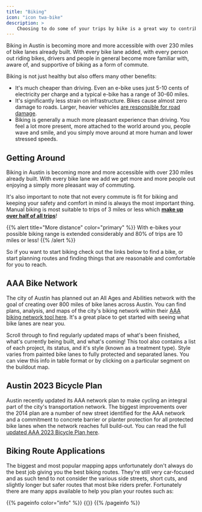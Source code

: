 ```yaml
---
title: "Biking"
icon: "icon twa-bike"
description: >
    Choosing to do some of your trips by bike is a great way to contribute to urbanism in Austin. Learn more about getting around today and what's coming.
---
```


Biking in Austin is becoming more and more accessible with over 230 miles of bike lanes already built. With every bike lane added, with every person out riding bikes, drivers and people in general become more familiar with, aware of, and supportive of biking as a form of commute.

Biking is not just healthy but also offers many other benefits:

- It's much cheaper than driving. Even an e-bike uses just 5-10 cents of electricity per charge and a typical e-bike has a range of 30-60 miles.
- It's significantly less strain on infrastructure. Bikes cause almost zero damage to roads. Larger, heavier vehicles [are responsible for road damage](https://en.m.wikipedia.org/wiki/Fourth_power_law).
- Biking is generally a much more pleasant experience than driving. You feel a lot more present, more attached to the world around you, people wave and smile, and you simply move around at more human and lower stressed speeds.

## Getting Around

Biking in Austin is becoming more and more accessible with over 230 miles already built. With every bike lane we add we get more and more people out enjoying a simply more pleasant way of commuting.

It's also important to note that not every commute is fit for biking and keeping your safety and comfort in mind is always the most important thing. Manual biking is most suitable to trips of 3 miles or less which **[make up over half of all trips](https://www.energy.gov/eere/vehicles/articles/fotw-1230-march-21-2022-more-half-all-daily-trips-were-less-three-miles-2021)**!

{{% alert title="More distance" color="primary" %}}
With e-bikes your possible biking range is extended considerably and 80% of trips are 10 miles or less!
{{% /alert %}}

So if you want to start biking check out the links below to find a bike, or start planning routes and finding things that are reasonable and comfortable for you to reach.

## AAA Bike Network

The city of Austin has planned out an All Ages and Abilities network with the goal of creating over 800 miles of bike lanes across Austin. You can find plans, analysis, and maps of the city's biking network within their [AAA biking network tool here](https://austin.maps.arcgis.com/apps/MapJournal/index.html?appid=dba125033d42453491b36ea5fb935eea). It's a great place to get started with seeing what bike lanes are near you.

Scroll through to find regularly updated maps of what's been finished, what's currently being built, and what's coming! This tool also contains a list of each project, its status, and it's style (known as a treatment type). Style varies from painted bike lanes to fully protected and separated lanes. You can view this info in table format or by clicking on a particular segment on the buildout map.

## Austin 2023 Bicycle Plan

Austin recently updated its AAA network plan to make cycling an integral part of the city's transportation network. The biggest improvements over the 2014 plan are a number of new street identified for the AAA network and  a commitment to concrete barrier or planter protection for all protected bike lanes when the network reaches full build-out. You can read the full [updated AAA 2023 Bicycle Plan here](https://acrobat.adobe.com/link/track?uri=urn%3Aaaid%3Ascds%3AUS%3Aab8e2bdd-f183-3e4d-bbc1-187138049fba).

## Biking Route Applications

The biggest and most popular mapping apps unfortunately don't always do the best job giving you the best biking routes. They're still very car-focused and as such tend to not consider the various side streets, short cuts, and slightly longer but safer routes that most bike riders prefer. Fortunately there are many apps available to help you plan your routes such as:

{{% pageinfo color="info" %}}
{{<contribute>}}
{{% /pageinfo %}}
